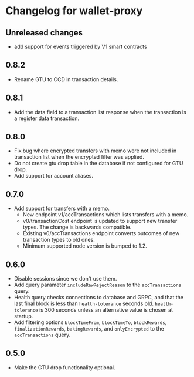 # Changelog for wallet-proxy

## Unreleased changes
 - add support for events triggered by V1 smart contracts

## 0.8.2
 - Rename GTU to CCD in transaction details.

## 0.8.1
 - Add the data field to a transaction list response when the transaction is a
   register data transaction.

## 0.8.0
 - Fix bug where encrypted transfers with memo were not included in transaction
   list when the encrypted filter was applied.
 - Do not create gtu drop table in the database if not configured for GTU drop.
 - Add support for account aliases.


## 0.7.0

 - Add support for transfers with a memo.
   - New endpoint v1/accTransactions which lists transfers with a memo.
   - v0/transactionCost endpoint is updated to support new transfer types. The
     change is backwards compatible.
   - Existing v0/accTransactions endpoint converts outcomes of new transaction
     types to old ones.
   - Minimum supported node version is bumped to 1.2.

## 0.6.0

 - Disable sessions since we don't use them.
 - Add query parameter `includeRawRejectReason` to the `accTransactions` query.
 - Health query checks connections to database and GRPC, and that the last final
   block is less than `health-tolerance` seconds old. `health-tolerance` is 300
   seconds unless an alternative value is chosen at startup.
 - Add filtering options `blockTimeFrom`, `blockTimeTo`, `blockRewards`, 
  `finalizationRewards`, `bakingRewards`, and  `onlyEncrypted` to the 
  `accTransactions` query.

## 0.5.0
 - Make the GTU drop functionality optional.
